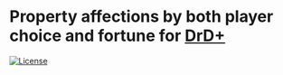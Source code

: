 # Property affections by both player choice and fortune for [DrD+](http://www.altar.cz/drdplus/)

[![License](https://poser.pugx.org/drd-plus/properties-by-fate/license)](https://packagist.org/packages/drd-plus/properties-by-fate)
